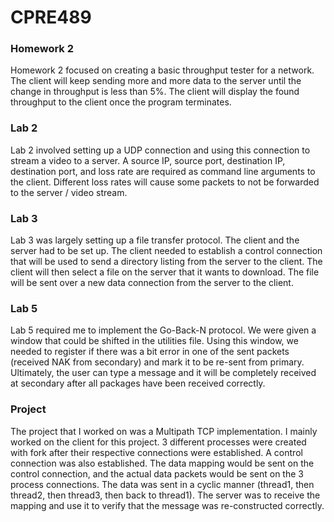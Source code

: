 # CPRE489

### Homework 2

Homework 2 focused on creating a basic throughput tester for a network. The client will keep sending more and more data to the server until the change in throughput
is less than 5%. The client will display the found throughput to the client once the program terminates.

### Lab 2

Lab 2 involved setting up a UDP connection and using this connection to stream a video to a server. A source IP, source port, destination IP, destination port,
and loss rate are required as command line arguments to the client. Different loss rates will cause some packets to not be forwarded to the server / video stream.

### Lab 3

Lab 3 was largely setting up a file transfer protocol. The client and the server had to be set up. The client needed to establish a control connection that will be
used to send a directory listing from the server to the client. The client will then select a file on the server that it wants to download. The file will be sent over
a new data connection from the server to the client.

### Lab 5

Lab 5 required me to implement the Go-Back-N protocol. We were given a window that could be shifted in the utilities file. Using this window, we needed to register if
there was a bit error in one of the sent packets (received NAK from secondary) and mark it to be re-sent from primary. Ultimately, the user can type a message and it will
be completely received at secondary after all packages have been received correctly.

### Project

The project that I worked on was a Multipath TCP implementation. I mainly worked on the client for this project. 3 different processes were created with fork after their respective connections were established. A control connection was also established. The data mapping would be sent on the control connection, and the actual data packets
would be sent on the 3 process connections. The data was sent in a cyclic manner (thread1, then thread2, then thread3, then back to thread1). The server was to receive the
mapping and use it to verify that the message was re-constructed correctly.
